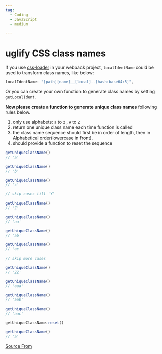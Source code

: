 ```yaml
---
tag:
  - Coding
  - JavaScript
  - medium

---
```

  
# uglify CSS class names

If you use [css-loader](https://github.com/webpack-contrib/css-loader) in your webpack project, `localIdentName` could be used to transform class names, like below:

```js
localIdentName: "[path][name]__[local]--[hash:base64:5]",
```

Or you can create your own function to generate class names by setting `getLocalIdent`.

**Now please create a function to generate unique class names** following rules below.

1.  only use alphabets: `a` to `z` , `A` to `Z`
2.  return one unique class name each time function is called
3.  the class name sequence should first be in order of length, then in Alphabetical order(lowercase in front).
4.  should provide a function to reset the sequence

```js
getUniqueClassName()
// 'a'

getUniqueClassName()
// 'b'

getUniqueClassName()
// 'c'

// skip cases till 'Y'

getUniqueClassName()
// 'Z'

getUniqueClassName()
// 'aa'

getUniqueClassName()
// 'ab'

getUniqueClassName()
// 'ac'

// skip more cases

getUniqueClassName()
// 'ZZ'

getUniqueClassName()
// 'aaa'

getUniqueClassName()
// 'aab'

getUniqueClassName()
// 'aac'

getUniqueClassName.reset()

getUniqueClassName()
// 'a'
```


[Source From](https://bigfrontend.dev/problem/unique-class-name)

  